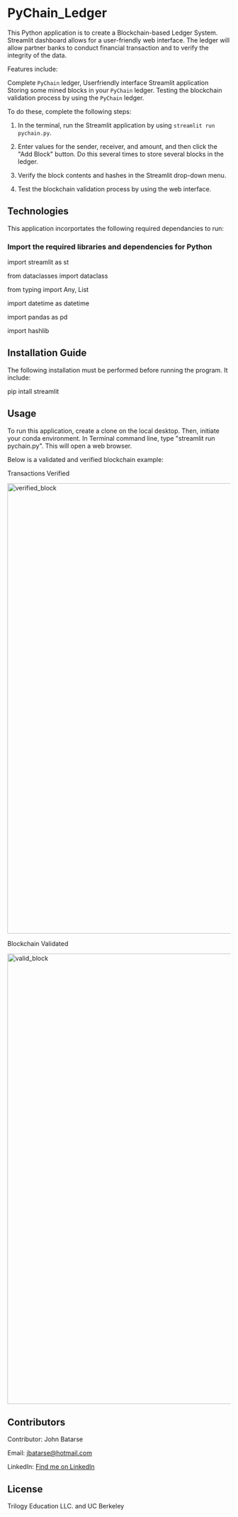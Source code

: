 # PyChain_Ledger

This Python application is to create a Blockchain-based Ledger System. Streamlit dashboard allows for a user-friendly web interface. The ledger will allow partner banks to conduct financial transaction and to verify the integrity of the data.

Features include:

Complete `PyChain` ledger,
Userfriendly interface Streamlit application
Storing some mined blocks in your `PyChain` ledger. 
Testing the blockchain validation process by using the `PyChain` ledger.

To do these, complete the following steps:

1. In the terminal, run the Streamlit application by
using `streamlit run pychain.py`.

2. Enter values for the sender, receiver, and amount, and then click the "Add
Block" button. Do this several times to store several blocks in the ledger.

3. Verify the block contents and hashes in the Streamlit drop-down menu. 

4. Test the blockchain validation process by using the web interface.

## Technologies

This application incorportates the following required dependancies to run:


### Import the required libraries and dependencies for Python

import streamlit as st

from dataclasses import dataclass

from typing import Any, List

import datetime as datetime

import pandas as pd

import hashlib


## Installation Guide

The following installation must be performed before running the program. It include:

pip intall streamlit


## Usage

To run this application, create a clone on the local desktop. Then, initiate your conda environment.
In Terminal command line, type "streamlit run pychain.py". This will open a web browser.

Below is a validated and verified blockchain example:
 
Transactions Verified 

 <img width="1017" alt="verified_block" src="https://user-images.githubusercontent.com/93550651/166176509-dc2490a4-014a-4bde-ba1c-a7e0742874f4.png">

Blockchain Validated

<img width="1017" alt="valid_block" src="https://user-images.githubusercontent.com/93550651/166176523-b61db151-6fe5-4952-98b0-648fd4c6c279.png">



## Contributors

Contributor: John Batarse  

Email: jbatarse@hotmail.com

LinkedIn: [Find me on LinkedIn](<https://www.linkedin.com/in/john-a-batarse-760a26116/>)


## License

Trilogy Education LLC. and UC Berkeley
